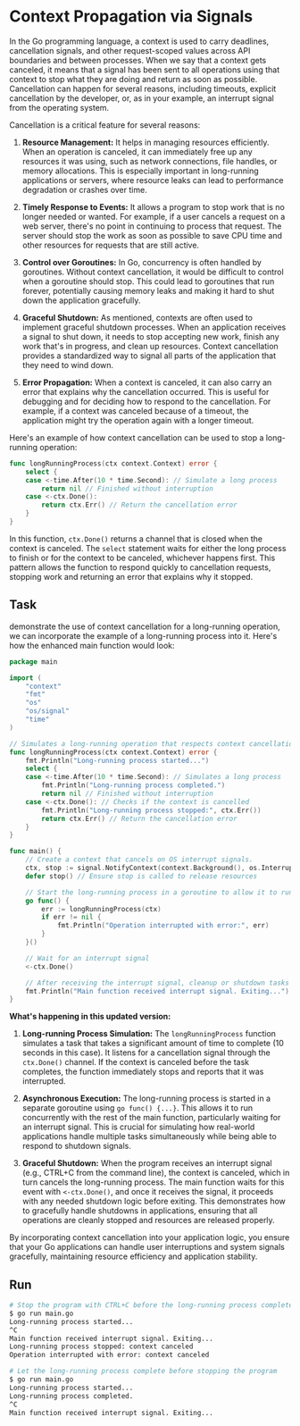 # Context Propagation via Signals

In the Go programming language, a context is used to carry deadlines, cancellation signals, and other request-scoped values across API boundaries and between processes. When we say that a context gets canceled, it means that a signal has been sent to all operations using that context to stop what they are doing and return as soon as possible. Cancellation can happen for several reasons, including timeouts, explicit cancellation by the developer, or, as in your example, an interrupt signal from the operating system.

Cancellation is a critical feature for several reasons:

1. **Resource Management:** It helps in managing resources efficiently. When an operation is canceled, it can immediately free up any resources it was using, such as network connections, file handles, or memory allocations. This is especially important in long-running applications or servers, where resource leaks can lead to performance degradation or crashes over time.

2. **Timely Response to Events:** It allows a program to stop work that is no longer needed or wanted. For example, if a user cancels a request on a web server, there's no point in continuing to process that request. The server should stop the work as soon as possible to save CPU time and other resources for requests that are still active.

3. **Control over Goroutines:** In Go, concurrency is often handled by goroutines. Without context cancellation, it would be difficult to control when a goroutine should stop. This could lead to goroutines that run forever, potentially causing memory leaks and making it hard to shut down the application gracefully.

4. **Graceful Shutdown:** As mentioned, contexts are often used to implement graceful shutdown processes. When an application receives a signal to shut down, it needs to stop accepting new work, finish any work that's in progress, and clean up resources. Context cancellation provides a standardized way to signal all parts of the application that they need to wind down.

5. **Error Propagation:** When a context is canceled, it can also carry an error that explains why the cancellation occurred. This is useful for debugging and for deciding how to respond to the cancellation. For example, if a context was canceled because of a timeout, the application might try the operation again with a longer timeout.

Here's an example of how context cancellation can be used to stop a long-running operation:

```go
func longRunningProcess(ctx context.Context) error {
    select {
    case <-time.After(10 * time.Second): // Simulate a long process
        return nil // Finished without interruption
    case <-ctx.Done():
        return ctx.Err() // Return the cancellation error
    }
}
```

In this function, `ctx.Done()` returns a channel that is closed when the context is canceled. The `select` statement waits for either the long process to finish or for the context to be canceled, whichever happens first. This pattern allows the function to respond quickly to cancellation requests, stopping work and returning an error that explains why it stopped.

## Task

demonstrate the use of context cancellation for a long-running operation, we can incorporate the example of a long-running process into it. Here's how the enhanced main function would look:

```go
package main

import (
    "context"
    "fmt"
    "os"
    "os/signal"
    "time"
)

// Simulates a long-running operation that respects context cancellation.
func longRunningProcess(ctx context.Context) error {
    fmt.Println("Long-running process started...")
    select {
    case <-time.After(10 * time.Second): // Simulates a long process
        fmt.Println("Long-running process completed.")
        return nil // Finished without interruption
    case <-ctx.Done(): // Checks if the context is cancelled
        fmt.Println("Long-running process stopped:", ctx.Err())
        return ctx.Err() // Return the cancellation error
    }
}

func main() {
    // Create a context that cancels on OS interrupt signals.
    ctx, stop := signal.NotifyContext(context.Background(), os.Interrupt)
    defer stop() // Ensure stop is called to release resources

    // Start the long-running process in a goroutine to allow it to run asynchronously.
    go func() {
        err := longRunningProcess(ctx)
        if err != nil {
            fmt.Println("Operation interrupted with error:", err)
        }
    }()

    // Wait for an interrupt signal
    <-ctx.Done()

    // After receiving the interrupt signal, cleanup or shutdown tasks can be performed.
    fmt.Println("Main function received interrupt signal. Exiting...")
}
```

**What's happening in this updated version:**

1. **Long-running Process Simulation:** The `longRunningProcess` function simulates a task that takes a significant amount of time to complete (10 seconds in this case). It listens for a cancellation signal through the `ctx.Done()` channel. If the context is canceled before the task completes, the function immediately stops and reports that it was interrupted.

2. **Asynchronous Execution:** The long-running process is started in a separate goroutine using `go func() {...}`. This allows it to run concurrently with the rest of the main function, particularly waiting for an interrupt signal. This is crucial for simulating how real-world applications handle multiple tasks simultaneously while being able to respond to shutdown signals.

3. **Graceful Shutdown:** When the program receives an interrupt signal (e.g., CTRL+C from the command line), the context is canceled, which in turn cancels the long-running process. The main function waits for this event with `<-ctx.Done()`, and once it receives the signal, it proceeds with any needed shutdown logic before exiting. This demonstrates how to gracefully handle shutdowns in applications, ensuring that all operations are cleanly stopped and resources are released properly. 

By incorporating context cancellation into your application logic, you ensure that your Go applications can handle user interruptions and system signals gracefully, maintaining resource efficiency and application stability.

## Run

```bash
# Stop the program with CTRL+C before the long-running process completes
$ go run main.go        
Long-running process started...
^C
Main function received interrupt signal. Exiting...
Long-running process stopped: context canceled
Operation interrupted with error: context canceled

# Let the long-running process complete before stopping the program
$ go run main.go
Long-running process started...
Long-running process completed.
^C
Main function received interrupt signal. Exiting...
```

